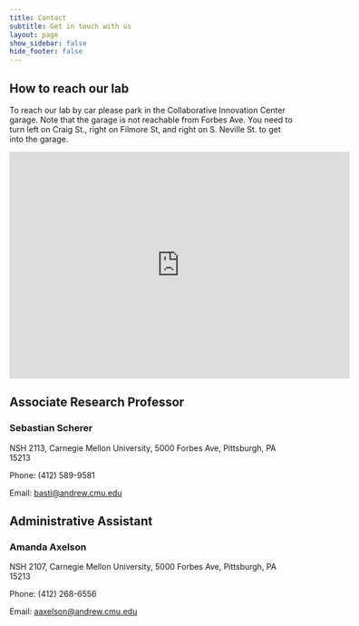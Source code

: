 ```yaml
---
title: Contact
subtitle: Get in touch with us
layout: page
show_sidebar: false
hide_footer: false
---
```


## How to reach our lab

To reach our lab by car please park in the Collaborative Innovation Center garage. Note that the garage is not reachable from Forbes Ave. You need to turn left on Craig St., right on Filmore St, and right on S. Neville St. to get into the garage.



<div class="mapouter"><div class="gmap_canvas"><iframe width="600" height="400" id="gmap_canvas" src="https://maps.google.com/maps?q=newell%20simon%20hall&t=&z=15&ie=UTF8&iwloc=&output=embed" frameborder="0" scrolling="no" marginheight="0" marginwidth="0"></iframe><a href="https://www.embedgooglemap.net">embedgooglemap.net</a></div><style>.mapouter{position:relative;text-align:right;height:400px;width:600px;}.gmap_canvas {overflow:hidden;background:none!important;height:400px;width:600px;}</style></div>

## Associate Research Professor

### Sebastian Scherer
NSH 2113, Carnegie Mellon University, 5000 Forbes Ave, Pittsburgh, PA 15213

Phone: (412) 589-9581

Email: [basti@andrew.cmu.edu](mailto:basti@andrew.cmu.edu)

## Administrative Assistant

### Amanda Axelson
NSH 2107, Carnegie Mellon University, 5000 Forbes Ave, Pittsburgh, PA 15213

Phone: (412) 268-6556

Email: [aaxelson@andrew.cmu.edu](mailto:aaxelson@andrew.cmu.edu)
